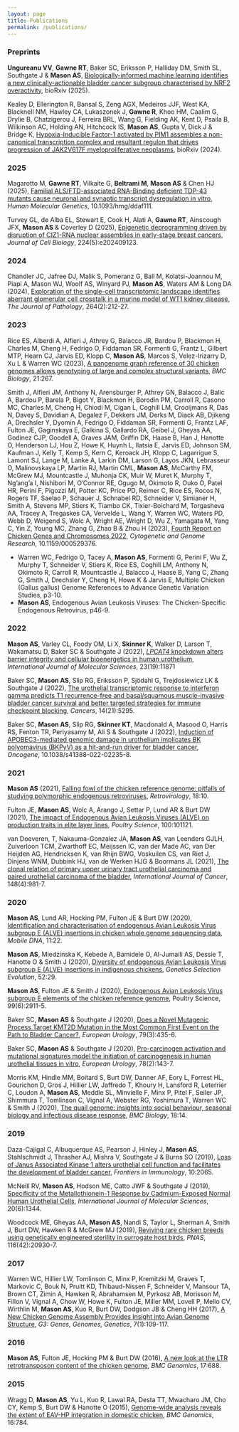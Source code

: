 ```yaml
---
layout: page
title: Publications
permalink: /publications/
---
```


### Preprints
**Ungureanu VV**, **Gawne RT**, Baker SC, Eriksson P, Halliday DM, Smith SL, Southgate J & **Mason AS**, [Biologically-informed machine learning identifies a new clinically-actionable bladder cancer subgroup characterised by NRF2 overactivity](https://www.biorxiv.org/content/10.1101/2025.06.03.657659v1), bioRxiv (2025).

Kealey D, Ellerington R, Bansal S, Zeng AGX, Medeiros JJF, West KA, Blacknell NM, Hawley CA, Lukaszonek J, **Gawne R**, Khoo HM, Caalim G, Drylie B, Chatzigerou J, Ferreira BRL, Wang G, Fielding AK, Kent D, Psaila B, Wilkinson AC, Holding AN, Hitchcock IS, **Mason AS**, Gupta V, Dick J & Bridge K, [Hypoxia-Inducible Factor-1 activated by PIM1 assembles a non-canonical transcription complex and resultant regulon that drives progression of JAK2V617F myeloproliferative neoplasms](https://www.biorxiv.org/content/10.1101/2024.07.02.601518v3), bioRxiv (2024). 

### 2025
Magarotto M, **Gawne RT**, Vilkaite G, **Beltrami M**, **Mason AS** & Chen HJ (2025), [Familial ALS/FTD-associated RNA-Binding deficient TDP-43 mutants cause neuronal and synaptic transcript dysregulation in vitro](https://doi.org/10.1093/hmg/ddaf111), *Human Molecular Genetics*, 10.1093/hmg/ddaf111.

Turvey GL, de Alba EL, Stewart E, Cook H, Alati A, **Gawne RT**, Ainscough JFX, **Mason AS** & Coverley D (2025), [Epigenetic deprogramming driven by disruption of CIZ1-RNA nuclear assemblies in early-stage breast cancers](https://doi.org/10.1083/jcb.202409123), *Journal of Cell Biology*, 224(5):e202409123.

### 2024
Chandler JC, Jafree DJ, Malik S, Pomeranz G, Ball M, Kolatsi-Joannou M, Piapi A, Mason WJ, Woolf AS, Winyard PJ, **Mason AS**, Waters AM & Long DA (2024), [Exploration of the single-cell transcriptomic landscape identifies aberrant glomerular cell crosstalk in a murine model of WT1 kidney disease](http://doi.org/10.1002/path.6339), *The Journal of Pathology*, 264(2):212-27.

### 2023
Rice ES, Alberdi A, Alfieri J, Athrey G, Balacco JR, Bardou P, Blackmon H, Charles M, Cheng H, Fedrigo O, Fiddaman SR, Formenti G, Frantz L, Gilbert MTP, Hearn CJ, Jarvis ED, Klopp C, **Mason AS**, Marcos S, Velez-Irizarry D, Xu L & Warren WC (2023), [A pangenome graph reference of 30 chicken genomes allows genotyping of large and complex structural variants](https://doi.org/10.1186/s12915-023-01758-0), *BMC Biology*, 21:267.

Smith J, Alfieri JM, Anthony N, Arensburger P, Athrey GN, Balacco J, Balic A, Bardou P, Barela P, Bigot Y, Blackmon H, Borodin PM, Carroll R, Casono MC, Charles M, Cheng H, Chiodi M, Cigan L, Coghill LM, Crooijmans R, Das N, Davey S, Davidian A, Degalez F, Dekkers JM, Derks M, Diack AB, Djikeng A, Drechsler Y, Dyomin A, Fedrigo O, Fiddaman SR, Formenti G, Frantz LAF, Fulton JE, Gaginskaya E, Galkina S, Gallardo RA, Geibel J, Gheyas AA, Godinez CJP, Goodell A, Graves JAM, Griffin DK, Haase B, Han J, Hanotte O, Henderson LJ, Hou Z, Howe K, Huynh L, Ilatsia E, Jarvis ED, Johnson SM, Kaufman J, Kelly T, Kemp S, Kern C, Keroack JH, Klopp C, Lagarrigue S, Lamont SJ, Lange M, Lanke A, Larkin DM, Larson G, Layos JKN, Lebrasseur O, Malinovskaya LP, Martin RJ, Martin CML, **Mason AS**, McCarthy FM, McGrew MJ, Mountcastle J, Muhonja CK, Muir W, Muret K, Murphy T, Ng’ang’a I, Nishibori M, O’Connor RE, Ogugo M, Okimoto R, Ouko O, Patel HR, Perini F, Pigozzi MI, Potter KC, Price PD, Reimer C, Rice ES, Rocos N, Rogers TF, Saelao P, Schauer J, Schnabel RD, Schneider V, Simianer H, Smith A, Stevens MP, Stiers K, Tiambo CK, Tixier-Boichard M, Torgasheva AA, Tracey A, Tregaskes CA, Vervelde L, Wang Y, Warren WC, Waters PD, Webb D, Weigend S, Wolc A, Wright AE, Wright D, Wu Z, Yamagata M, Yang C, Yin Z, Young MC, Zhang G, Zhao B & Zhou H (2023), [Fourth Report on Chicken Genes and Chromosomes 2022](https://doi.org/10.1159/000529376), *Cytogenetic and Genome Research*, 10.1159/000529376.
- Warren WC, Fedrigo O, Tacey A, **Mason AS**, Formenti G, Perini F, Wu Z, Murphy T, Schneider V, Stiers K, Rice ES, Coghill LM, Anthony N, Okimoto R, Carroll R, Mountcastle J, Balacco J, Haase B, Yang C, Zhang G, Smith J, Drechsler Y, Cheng H, Howe K & Jarvis E, Multiple Chicken (Gallus gallus) Genome References to Advance Genetic Variation Studies, p3-10.
- **Mason AS**, Endogenous Avian Leukosis Viruses: The Chicken-Specific Endogenous Retrovirus, p46-9.

### 2022
**Mason AS**, Varley CL, Foody OM, Li X, **Skinner K**, Walker D, Larson T, Wakamatsu D, Baker SC & Southgate J (2022), [*LPCAT4* knockdown alters barrier integrity and cellular bioenergetics in human urothelium](https://doi.org/10.3390/ijms231911871), *International Journal of Molecular Sciences*, 23(19):11871

Baker SC, **Mason AS**, Slip RG, Eriksson P, Sjödahl G, Trejdosiewicz LK & Southgate J (2022), [The urothelial transcriptomic response to interferon gamma predicts T1 recurrence-free and basal/squamous muscle-invasive bladder cancer survival and better targeted strategies for immune checkpoint blocking](https://doi.org/10.3390/cancers14215295), *Cancers*, 14(21):5295.

Baker SC, **Mason AS**, Slip RG, **Skinner KT**, Macdonald A, Masood O, Harris RS, Fenton TR, Periyasamy M, Ali S & Southgate J (2022), [Induction of APOBEC3-mediated genomic damage in urothelium implicates BK polyomavirus (BKPyV) as a hit-and-run driver for bladder cancer](https://doi.org/10.1038/s41388-022-02235-8), *Oncogene*, 10.1038/s41388-022-02235-8.

### 2021
**Mason AS** (2021), [Falling fowl of the chicken reference genome: pitfalls of studying polymorphic endogenous retroviruses](https://doi.org/10.1186/s12977-021-00555-3), *Retrovirology*, 18:10.

Fulton JE, **Mason AS**, Wolc A, Arango J, Settar P, Lund AR & Burt DW (2021), [The impact of Endogenous Avian Leukosis Viruses (ALVE) on production traits in elite layer lines](https://doi.org/10.1016/j.psj.2021.101121), *Poultry Science*, 100:101121. 

van Doeveren, T, Nakauma-Gonzalez JA, **Mason AS**, van Leenders GJLH, Zuiverloon TCM, Zwarthoff EC, Meijssen IC, van der Made AC, van Der Heijden AG, Hendricksen K, van Rhijn BWG, Voskuilen CS, van Riet J, Dinjens WNM, Dubbink HJ, van de Werken HJG & Boormans JL (2021), [The clonal relation of primary upper urinary tract urothelial carcinoma and paired urothelial carcinoma of the bladder](https://doi.org/10.1002/ijc.33327), *International Journal of Cancer*, 148(4):981-7.

### 2020
**Mason AS**, Lund AR, Hocking PM, Fulton JE & Burt DW (2020), [Identification and characterisation of endogenous Avian Leukosis Virus subgroup E (ALVE) insertions in chicken whole genome sequencing data](https://doi.org/10.1186/s13100-020-00216-w), *Mobile DNA*, 11:22.

**Mason AS**, Miedzinska K, Kebede A, Bamidele O, Al-Jumaili AS, Dessie T, Hanotte O & Smith J (2020), [Diversity of endogenous Avian Leukosis Virus subgroup E (ALVE) insertions in indigenous chickens](https://doi.org/10.1186/s12711-020-00548-4), *Genetics Selection Evolution*, 52:29.

**Mason AS**, Fulton JE & Smith J (2020), [Endogenous Avian Leukosis Virus subgroup E elements of the chicken reference genome](https://doi.org/10.1016/j.psj.2019.12.074), Poultry Science, 99(6):2911-5.

Baker SC, **Mason AS** & Southgate J (2020), [Does a Novel Mutagenic Process Target KMT2D Mutation in the Most Common First Event on the Path to Bladder Cancer?](https://doi.org/10.1016/j.eururo.2020.11.008), *European Urology*, 79(3):435-6.

Baker SC, **Mason AS** & Southgate J (2020), [Pro-carcinogen activation and mutational signatures model the initiation of carcinogenesis in human urothelial tissues in vitro](https://doi.org/10.1016/j.eururo.2020.03.049), *European Urology*, 78(2):143-7.

Morris KM, Hindle MM, Boitard S, Burt DW, Danner AF, Eory L, Forrest HL, Gourichon D, Gros J, Hillier LW, Jaffredo T, Khoury H, Lansford R, Leterrier C, Loudon A, **Mason AS**, Meddle SL, Minvielle F, Minx P, Pitel F, Seiler JP, Shimmura T, Tomlinson C, Vignal A, Webster RG, Yoshimura T, Warren WC & Smith J (2020), [The quail genome: insights into social behaviour, seasonal biology and infectious disease response](https://doi.org/10.1186/s12915-020-0743-4), *BMC Biology*, 18:14.

### 2019
Daza-Cajigal C, Albuquerque AS, Pearson J, Hinley J, **Mason AS**, Stahlschmidt J, Thrasher AJ, Mishra V, Southgate J & Burns SO (2019), [Loss of Janus Associated Kinase 1 alters urothelial cell function and facilitates the development of bladder cancer](https://doi.org/10.3389/fimmu.2019.02065), *Frontiers in Immunology*, 10:2065.

McNeill RV, **Mason AS**, Hodson ME, Catto JWF & Southgate J (2019), [Specificity of the Metallothionein-1 Response by Cadmium-Exposed Normal Human Urothelial Cells](https://doi.org/10.3390/ijms20061344), *International Journal of Molecular Sciences*, 20(6):1344.

Woodcock ME, Gheyas AA, **Mason AS**, Nandi S, Taylor L, Sherman A, Smith J, Burt DW, Hawken R & McGrew MJ (2019), [Reviving rare chicken breeds using genetically engineered sterility in surrogate host birds](https://doi.org/10.1073/pnas.1906316116), *PNAS*, 116(42):20930-7.

### 2017
Warren WC, Hillier LW, Tomlinson C, Minx P, Kremitzki M, Graves T, Markovic C, Bouk N, Pruitt KD, Thibaud-Nissen F, Schneider V, Mansour TA, Brown CT, Zimin A, Hawken R, Abrahamsen M, Pyrkosz AB, Morisson M, Fillon V, Vignal A, Chow W, Howe K, Fulton JE, Miller MM, Lovell P, Mello CV, Wirthlin M, **Mason AS**, Kuo R, Burt DW, Dodgson JB & Cheng HH (2017), [A New Chicken Genome Assembly Provides Insight into Avian Genome Structure](https://doi.org/10.1534/g3.116.035923), *G3: Genes, Genomes, Genetics*, 7(1):109-117.

### 2016
**Mason AS**, Fulton JE, Hocking PM & Burt DW (2016), [A new look at the LTR retrotransposon content of the chicken genome](https://doi.org/10.1186/s12864-016-3043-1), *BMC Genomics*, 17:688.

### 2015
Wragg D, **Mason AS**, Yu L, Kuo R, Lawal RA, Desta TT, Mwacharo JM, Cho CY, Kemp S, Burt DW & Hanotte O (2015), [Genome-wide analysis reveals the extent of EAV-HP integration in domestic chicken](https://doi.org/10.1186/s12864-015-1954-x), *BMC Genomics*, 16:784. 


